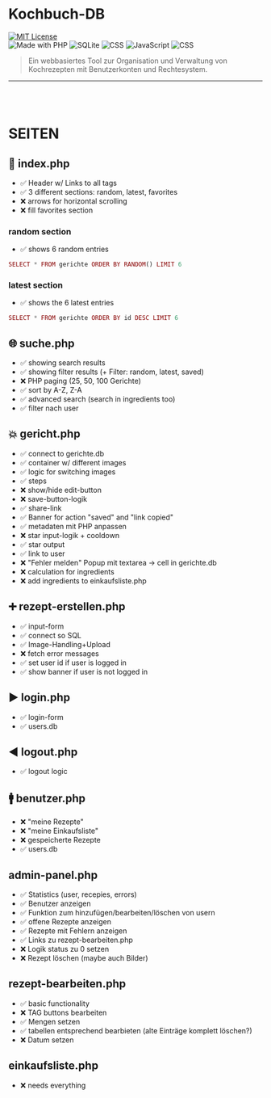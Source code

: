 # Kochbuch-DB

[![MIT License](https://img.shields.io/badge/license-MIT-green.svg)](LICENSE)<br>
![Made with PHP](https://img.shields.io/badge/PHP-8.x-blue)
![SQLite](https://img.shields.io/badge/Database-SQLite-lightgrey)
![CSS](https://img.shields.io/badge/Style-CSS-blueviolet)
![JavaScript](https://img.shields.io/badge/Frontend-JavaScript-yellow)
![CSS](https://img.shields.io/badge/Frontend-HTML-orange)

> Ein webbasiertes Tool zur Organisation und Verwaltung von Kochrezepten mit Benutzerkonten und Rechtesystem.

---
<br><br>

# SEITEN
## 🎯 index.php
 - ✅ Header w/ Links to all tags
 - ✅ 3 different sections: random, latest, favorites
 - ❌ arrows for horizontal scrolling
 - ❌ fill favorites section
 ### random section
 - ✅ shows 6 random entries
 ```php
 SELECT * FROM gerichte ORDER BY RANDOM() LIMIT 6
 ```
 ### latest section
 - ✅ shows the 6 latest entries
 ```php
 SELECT * FROM gerichte ORDER BY id DESC LIMIT 6
 ```

## 🌐 suche.php
 - ✅ showing search results
 - ✅ showing filter results (+ Filter: random, latest, saved)
 - ❌ PHP paging (25, 50, 100 Gerichte)
 - ✅ sort by A-Z, Z-A
 - ✅ advanced search (search in ingredients too)
 - ✅ filter nach user

## 💥 gericht.php
 - ✅ connect to gerichte.db
 - ✅ container w/ different images
 - ✅ logic for switching images 
 - ✅ steps
 - ❌ show/hide edit-button
 - ❌ save-button-logik
 - ✅ share-link
 - ✅ Banner for action "saved" and "link copied" 
 - ✅ metadaten mit PHP anpassen
 - ❌ star input-logik + cooldown
 - ✅ star output
 - ✅ link to user
 - ❌ "Fehler melden" Popup mit textarea → cell in gerichte.db
 - ❌ calculation for ingredients
 - ❌ add ingredients to einkaufsliste.php

## ➕ rezept-erstellen.php
 - ✅ input-form
 - ✅ connect so SQL
 - ✅ Image-Handling+Upload
 - ❌ fetch error messages
 - ✅ set user id if user is logged in
 - ✅ show banner if user is not logged in

## ▶ login.php
 - ✅ login-form
 - ✅ users.db

## ◀ logout.php
 - ✅ logout logic

## 🚹 benutzer.php
 - ❌ "meine Rezepte"
 - ❌ "meine Einkaufsliste"
 - ❌ gespeicherte Rezepte
 - ✅ users.db

## admin-panel.php
 - ✅ Statistics (user, recepies, errors)
 - ✅ Benutzer anzeigen
 - ✅ Funktion zum hinzufügen/bearbeiten/löschen von usern
 - ✅ offene Rezepte anzeigen
 - ✅ Rezepte mit Fehlern anzeigen
 - ✅ Links zu rezept-bearbeiten.php
 - ❌ Logik status zu 0 setzen
 - ❌ Rezept löschen (maybe auch Bilder)

## rezept-bearbeiten.php
 - ✅ basic functionality
 - ❌ TAG buttons bearbeiten
 - ✅ Mengen setzen
 - ✅ tabellen entsprechend bearbieten (alte Einträge komplett löschen?)
 - ❌ Datum setzen

## einkaufsliste.php
 - ❌ needs everything
